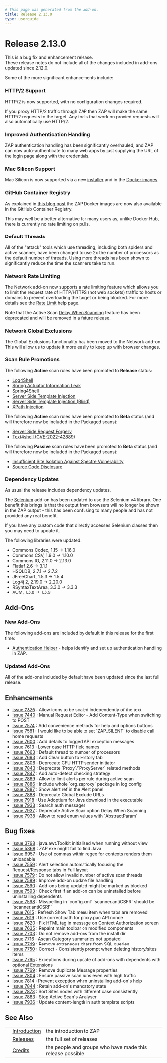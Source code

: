 ```yaml
---
# This page was generated from the add-on.
title: Release 2.13.0
type: userguide
---
```


# Release 2.13.0

This is a bug fix and enhancement release.   
These release notes do not include all of the changes included in add-ons updated since 2.12.0.   

Some of the more significant enhancements include:

### HTTP/2 Support

HTTP/2 is now supported, with no configuration changes required.   

If you proxy HTTP/2 traffic through ZAP then ZAP will make the same HTTP/2 requests to the target. Any tools that work on proxied requests will also automatically use HTTP/2.

### Improved Authentication Handling

ZAP authentication handling has been significantly overhauled, and ZAP can now auto-authenticate to many web apps by just supplying the URL of the login page along with the credentials.

### Mac Silicon Support

Mac Silicon is now supported via a new [installer](/download/#main) and in the [Docker images](/download/#docker).

### GitHub Container Registry

As explained in [this blog post](/blog/2023-06-13-ghcr-docker-images/) the ZAP Docker images are now also available in the GitHub Container Registry.   

This may well be a better alternative for many users as, unlike Docker Hub, there is currently no rate limiting on pulls.

### Default Threads

All of the "attack" tools which use threading, including both spiders and active scanner, have been changed to use 2x the number of processors as the default number of threads. Using more threads has been shown to significantly reduce the time the scanners take to run.

### Network Rate Limiting

The Network add-on now supports a rate limiting feature which allows you to limit the request rate of HTTP/HTTPS (not web sockets) traffic to hosts or domains to prevent overloading the target or being blocked. For more details see the [Rate Limit](/docs/desktop/addons/network/options/ratelimit/) help page.   

Note that the Active Scan [Delay When Scanning](/docs/desktop/ui/dialogs/options/ascan/#delay-when-scanning-in-milliseconds) feature has been deprecated and will be removed in a future release.

### Network Global Exclusions

The Global Exclusions functionality has been moved to the Network add-on. This will allow us to update it more easily to keep up with browser changes.

### Scan Rule Promotions

The following **Active** scan rules have been promoted to **Release** status:

* [Log4Shell](/docs/alerts/40043/)
* [Spring Actuator Information Leak](/docs/alerts/40042/)
* [Spring4Shell](/docs/alerts/40045/)
* [Server Side Template Injection](/docs/alerts/90035/)
* [Server Side Template Injection (Blind)](/docs/alerts/90036/)
* [XPath Injection](/docs/alerts/90021/)

The following **Active** scan rules have been promoted to **Beta** status (and will therefore now be included in the Packaged scans):

* [Server Side Request Forgery](/docs/alerts/40046/)
* [Text4shell (CVE-2022-42889)](/docs/alerts/40047/)

The following **Passive** scan rules have been promoted to **Beta** status (and will therefore now be included in the Packaged scans):

* [Insufficient Site Isolation Against Spectre Vulnerability](/docs/alerts/90004/)
* [Source Code Disclosure](/docs/alerts/10099/)

### Dependency Updates

As usual the release includes dependency updates.

The [Selenium](/docs/desktop/addons/selenium/) add-on has been updated to use the Selenium v4 library.
One benefit this brings is that the output from browsers will no longer be shown in the ZAP output - this has been
confusing to many people and has not provided any real benefit.


If you have any custom code that directly accesses Selenium classes then you may need to update it.

The following libraries were updated:

* Commons Codec, 1.15 → 1.16.0
* Commons CSV, 1.9.0 → 1.10.0
* Commons IO, 2.11.0 → 2.13.0
* Flatlaf 2.6 → 3.1.1
* HSQLDB, 2.7.1 → 2.7.2
* JFreeChart, 1.5.3 → 1.5.4
* Log4j 2, 2.19.0 → 2.20.0
* RSyntaxTextArea, 3.3.0 → 3.3.3
* XOM, 1.3.8 → 1.3.9

## Add-Ons

### New Add-Ons

The following add-ons are included by default in this release for the first time:

* [Authentication Helper](/docs/desktop/addons/authentication-helper/) - helps identify and set up authentication handling in ZAP.

### Updated Add-Ons

All of the add-ons included by default have been updated since the last full release.

## Enhancements

* [Issue 7326](https://github.com/zaproxy/zaproxy/issues/7326) : Allow icons to be scaled independently of the text
* [Issue 7440](https://github.com/zaproxy/zaproxy/issues/7440) : Manual Request Editor - Add Content-Type when switching to POST
* [Issue 7574](https://github.com/zaproxy/zaproxy/issues/7574) : Add convenience methods for help and options buttons
* [Issue 7581](https://github.com/zaproxy/zaproxy/issues/7581) : I would like to be able to set \`ZAP_SILENT\` to disable call home requests
* [Issue 7600](https://github.com/zaproxy/zaproxy/issues/7600) : Add details to logged API exception messages
* [Issue 7613](https://github.com/zaproxy/zaproxy/issues/7613) : Lower case HTTP field names
* [Issue 7663](https://github.com/zaproxy/zaproxy/issues/7663) : Default thread to number of processors
* [Issue 7693](https://github.com/zaproxy/zaproxy/issues/7693) : Add Clear button to History tab
* [Issue 7806](https://github.com/zaproxy/zaproxy/issues/7806) : Deprecate CFU HTTP sender initiator
* [Issue 7843](https://github.com/zaproxy/zaproxy/issues/7843) : Deprecate \`Proxy\`/\`ProxyServer\` related methods
* [Issue 7847](https://github.com/zaproxy/zaproxy/issues/7847) : Add auto-detect checking strategy
* [Issue 7869](https://github.com/zaproxy/zaproxy/issues/7869) : Allow to limit alerts per rule during active scan
* [Issue 7886](https://github.com/zaproxy/zaproxy/issues/7886) : Include whole \`org.zaproxy\` package in log config
* [Issue 7887](https://github.com/zaproxy/zaproxy/issues/7887) : Show alert ref in the Alert panel
* [Issue 7888](https://github.com/zaproxy/zaproxy/issues/7888) : Deprecate Global Exclude URLs
* [Issue 7918](https://github.com/zaproxy/zaproxy/issues/7918) : Use Adoptium for Java download in the executable
* [Issue 7933](https://github.com/zaproxy/zaproxy/issues/7933) : Search auth messages
* [Issue 7937](https://github.com/zaproxy/zaproxy/issues/7937) : Deprecate Active Scan option Delay When Scanning
* [Issue 7938](https://github.com/zaproxy/zaproxy/issues/7938) : Allow to read enum values with \`AbstractParam\`

## Bug fixes

* [Issue 3798](https://github.com/zaproxy/zaproxy/issues/3798) : java.awt.Toolkit initialised when running without view
* [Issue 5368](https://github.com/zaproxy/zaproxy/issues/5368) : ZAP exe might fail to find Java
* [Issue 6957](https://github.com/zaproxy/zaproxy/issues/6957) : Use of commas within regex for contexts renders them unloadable
* [Issue 7559](https://github.com/zaproxy/zaproxy/issues/7559) : Alert selection automatically focusing the Request/Response tabs in Full layout
* [Issue 7579](https://github.com/zaproxy/zaproxy/issues/7579) : Do not allow invalid number of active scan threads
* [Issue 7589](https://github.com/zaproxy/zaproxy/issues/7589) : Improve add-on update file handling
* [Issue 7590](https://github.com/zaproxy/zaproxy/issues/7590) : Add-ons being updated might be marked as blocked
* [Issue 7593](https://github.com/zaproxy/zaproxy/issues/7593) : Check first if an add-on can be uninstalled before uninstalling dependents
* [Issue 7598](https://github.com/zaproxy/zaproxy/issues/7598) : Misspelling in \`config.xml\` \`scanner.antiCSFR\` should be \`scanner.antiCSRF\`
* [Issue 7615](https://github.com/zaproxy/zaproxy/issues/7615) : Refresh Show Tab menu item when tabs are removed
* [Issue 7619](https://github.com/zaproxy/zaproxy/issues/7619) : Use correct path for proxy.pac API nonce
* [Issue 7620](https://github.com/zaproxy/zaproxy/issues/7620) : Fix HTML tag in message on Context Authorization screen
* [Issue 7635](https://github.com/zaproxy/zaproxy/issues/7635) : Repaint main toolbar on modified components
* [Issue 7703](https://github.com/zaproxy/zaproxy/issues/7703) : Do not remove add-ons from the install dir
* [Issue 7716](https://github.com/zaproxy/zaproxy/issues/7716) : Ascan Category summaries not updated
* [Issue 7749](https://github.com/zaproxy/zaproxy/issues/7749) : Remove extraneous chars from SQL queries
* [Issue 7750](https://github.com/zaproxy/zaproxy/issues/7750) : Correct - Consistently prompt when deleting history/sites items
* [Issue 7765](https://github.com/zaproxy/zaproxy/issues/7765) : Exceptions during update of add-ons with dependents with optional Extensions
* [Issue 7769](https://github.com/zaproxy/zaproxy/issues/7769) : Remove duplicate Message properties
* [Issue 7804](https://github.com/zaproxy/zaproxy/issues/7804) : Ensure passive scan runs even with high traffic
* [Issue 7814](https://github.com/zaproxy/zaproxy/issues/7814) : Prevent exception when uninstalling add-on's help
* [Issue 7844](https://github.com/zaproxy/zaproxy/issues/7844) : Retain add-on's mandatory state
* [Issue 7873](https://github.com/zaproxy/zaproxy/issues/7873) : Sort Sites nodes with different case consistently
* [Issue 7883](https://github.com/zaproxy/zaproxy/issues/7883) : Stop Active Scan's Analyser
* [Issue 7936](https://github.com/zaproxy/zaproxy/issues/7936) : Update content-length in auth template scripts

## See Also

|   |                                     |                                                           |
|---|-------------------------------------|-----------------------------------------------------------|
|   | [Introduction](/docs/desktop/)      | the introduction to ZAP                                   |
|   | [Releases](/docs/desktop/releases/) | the full set of releases                                  |
|   | [Credits](/docs/desktop/credits/)   | the people and groups who have made this release possible |
